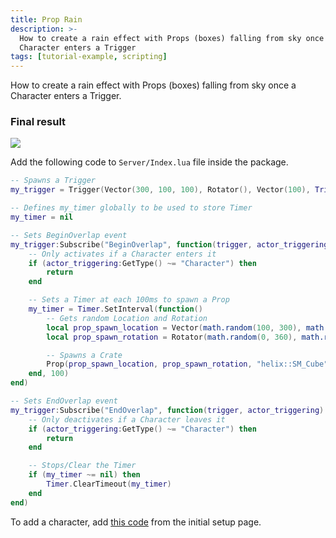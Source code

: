 ```yaml
---
title: Prop Rain
description: >-
  How to create a rain effect with Props (boxes) falling from sky once a
  Character enters a Trigger
tags: [tutorial-example, scripting]
---
```



How to create a rain effect with Props (boxes) falling from sky once a Character enters a Trigger.

### Final result

<!-- <video controls="true" allowfullscreen="true">
    <source src="/videos/docs/tutorials/prop-rain.mp4" />
</video>-->
![](/img/docs/getting_started/01_PropRain.png)


Add the following code to `Server/Index.lua` file inside the package.
```lua title="Server/Index.lua"
-- Spawns a Trigger
my_trigger = Trigger(Vector(300, 100, 100), Rotator(), Vector(100), TriggerType.Sphere, true, Color(1, 0, 0))

-- Defines my_timer globally to be used to store Timer
my_timer = nil

-- Sets BeginOverlap event
my_trigger:Subscribe("BeginOverlap", function(trigger, actor_triggering)
    -- Only activates if a Character enters it
    if (actor_triggering:GetType() ~= "Character") then
        return
    end

    -- Sets a Timer at each 100ms to spawn a Prop
    my_timer = Timer.SetInterval(function()
        -- Gets random Location and Rotation
        local prop_spawn_location = Vector(math.random(100, 300), math.random(100, 300), math.random(800, 1200))
        local prop_spawn_rotation = Rotator(math.random(0, 360), math.random(0, 360), math.random(0, 360))

        -- Spawns a Crate
        Prop(prop_spawn_location, prop_spawn_rotation, "helix::SM_Cube")
    end, 100)
end)

-- Sets EndOverlap event
my_trigger:Subscribe("EndOverlap", function(trigger, actor_triggering)
    -- Only deactivates if a Character leaves it
    if (actor_triggering:GetType() ~= "Character") then
        return
    end

    -- Stops/Clear the Timer
    if (my_timer ~= nil) then
        Timer.ClearTimeout(my_timer)
    end
end)
```


To add a character, add [this code](/getting-started/code-examples/basic-setup.md#character) from the initial setup page.

